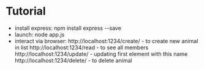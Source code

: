# Tutorial

- install express: npm install express --save
- launch: node app.js
- interact via browser:
http://localhost:1234/create/<name> - to create new animal in list
http://localhost:1234/read - to see all members
http://localhost:1234/update/<new name> - updating first element with this name
http://localhost:1234/delete/<ID> - to delete animal
